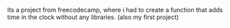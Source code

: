 Its a project from freecodecamp, where i had to create a function that adds time in the clock without any libraries. (also my first project)
